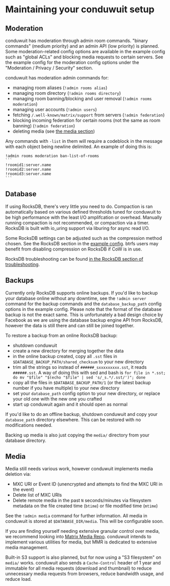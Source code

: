 # Maintaining your conduwuit setup

## Moderation

conduwuit has moderation through admin room commands. "binary commands" (medium priority) and an admin API (low priority) is planned. Some moderation-related config options are available in the example config such as "global ACLs" and blocking media requests to certain servers. See the example config for the moderation config options under the "Moderation / Privacy / Security" section.

conduwuit has moderation admin commands for:
- managing room aliases (`!admin rooms alias`)
- managing room directory (`!admin rooms directory`)
- managing room banning/blocking and user removal (`!admin rooms moderation`)
- managing user accounts (`!admin users`)
- fetching `/.well-known/matrix/support` from servers (`!admin federation`)
- blocking incoming federation for certain rooms (not the same as room banning) (`!admin federation`)
- deleting media (see [the media section](#media))

Any commands with `-list` in them will require a codeblock in the message with each object being newline delimited. An example of doing this is:

````
!admin rooms moderation ban-list-of-rooms
```
!roomid1:server.name
!roomid2:server.name
!roomid3:server.name
```
````

## Database

If using RocksDB, there's very little you need to do. Compaction is ran automatically based on various defined thresholds tuned for conduwuit to be high performance with the least I/O amplifcation or overhead. Manually running compaction is not recommended, or compaction via a timer. RocksDB is built with io_uring support via liburing for async read I/O.

Some RocksDB settings can be adjusted such as the compression method chosen. See the RocksDB section in the [example config](configuration.md). btrfs users may benefit from disabling compression on RocksDB if CoW is in use.

RocksDB troubleshooting can be found [in the RocksDB section of troubleshooting](troubleshooting.md).

## Backups

Currently only RocksDB supports online backups. If you'd like to backup your database online without any downtime, see the `!admin server` command for the backup commands and the `database_backup_path` config options in the example config. Please note that the format of the database backup is not the exact same. This is unfortunately a bad design choice by Facebook as we are using the database backup engine API from RocksDB, however the data is still there and can still be joined together.

To restore a backup from an online RocksDB backup:
- shutdown conduwuit
- create a new directory for merging together the data
- in the online backup created, copy all `.sst` files in `$DATABASE_BACKUP_PATH/shared_checksum` to your new directory
- trim all the strings so instead of `######_sxxxxxxxxx.sst`, it reads `######.sst`. A way of doing this with sed and bash is `for file in *.sst; do mv "$file" "$(echo "$file" | sed 's/_s.*/.sst/')"; done`
- copy all the files in `$DATABASE_BACKUP_PATH/1` (or the latest backup number if you have multiple) to your new directory
- set your `database_path` config option to your new directory, or replace your old one with the new one you crafted
- start up conduwuit again and it should open as normal

If you'd like to do an offline backup, shutdown conduwuit and copy your `database_path` directory elsewhere. This can be restored with no modifications needed.

Backing up media is also just copying the `media/` directory from your database directory.

## Media

Media still needs various work, however conduwuit implements media deletion via:
- MXC URI or Event ID (unencrypted and attempts to find the MXC URI in the event)
- Delete list of MXC URIs
- Delete remote media in the past `N` seconds/minutes via filesystem metadata on the file created time (`btime`) or file modified time (`mtime`)

See the `!admin media` command for further information. All media in conduwuit is stored at `$DATABASE_DIR/media`. This will be configurable soon.

If you are finding yourself needing extensive granular control over media, we recommend looking into [Matrix Media Repo](https://github.com/t2bot/matrix-media-repo). conduwuit intends to implement various utilities for media, but MMR is dedicated to extensive media management.

Built-in S3 support is also planned, but for now using a "S3 filesystem" on `media/` works. conduwuit also sends a `Cache-Control` header of 1 year and immutable for all media requests (download and thumbnail) to reduce unnecessary media requests from browsers, reduce bandwidth usage, and reduce load.
